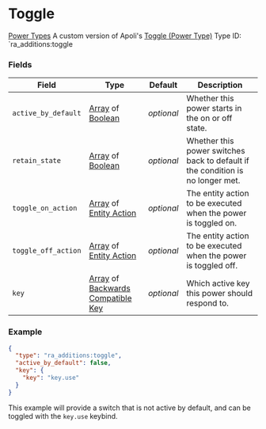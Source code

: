 # Toggle
[Power Types](../power_types.md)
A custom version of Apoli's [Toggle (Power Type)](https://origins.readthedocs.io/en/latest/types/power_types/toggle/)
Type ID: `ra_additions:toggle
### Fields
 | Field | Type | Default | Description | 
|---|---|---|---|
 | `active_by_default` | [Array](../data_types/array.md) of [Boolean](../data_types/boolean.md) | _optional_ | Whether this power starts in the on or off state. | 
 | `retain_state` | [Array](../data_types/array.md) of [Boolean](../data_types/boolean.md) | _optional_ | Whether this power switches back to default if the condition is no longer met. | 
 | `toggle_on_action` | [Array](../data_types/array.md) of [Entity Action](../entity_action_types.md) | _optional_ | The entity action to be executed when the power is toggled on. | 
 | `toggle_off_action` | [Array](../data_types/array.md) of [Entity Action](../entity_action_types.md) | _optional_ | The entity action to be executed when the power is toggled off. | 
 | `key` | [Array](../data_types/array.md) of [Backwards Compatible Key](https://origins.readthedocs.io/en/latest/types/data_types/key/) | _optional_ | Which active key this power should respond to. | 

### Example
```json
{
  "type": "ra_additions:toggle",
  "active_by_default": false,
  "key": {
    "key": "key.use"
  }
}
```
This example will provide a switch that is not active by default, and can be toggled with the `key.use` keybind.
